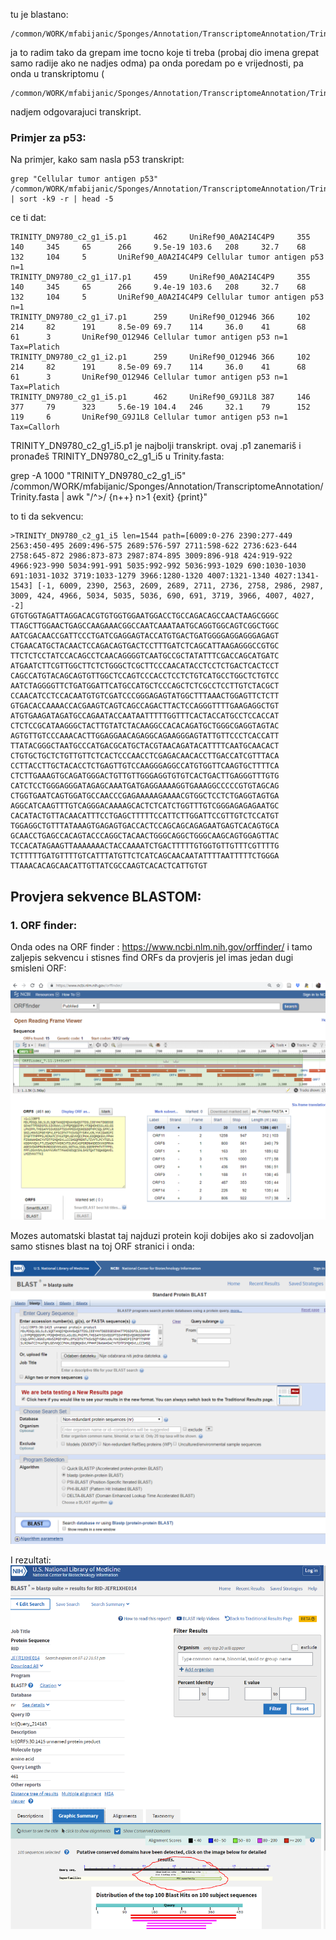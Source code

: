  tu je blastano: 
 
 ```
 /common/WORK/mfabijanic/Sponges/Annotation/TranscriptomeAnnotation/Trinity.fasta.transdecoder.pep.diamond.uniref90.txt
```
ja to radim tako da grepam ime tocno koje ti treba (probaj dio imena grepat samo radije ako ne nadjes odma) pa onda poredam po e vrijednosti, pa onda u transkriptomu (  
```
/common/WORK/mfabijanic/Sponges/Annotation/TranscriptomeAnnotation/Trinity.fasta 
```
nadjem odgovarajuci transkript.


### Primjer za p53:

Na primjer, kako sam nasla p53 transkript:

```
grep "Cellular tumor antigen p53" /common/WORK/mfabijanic/Sponges/Annotation/TranscriptomeAnnotation/Trinity.fasta.transdecoder.pep.diamond.uniref90.txt | sort -k9 -r | head -5
```

ce ti dat:
```
TRINITY_DN9780_c2_g1_i5.p1      462     UniRef90_A0A2I4C4P9     355     140     345     65      266     9.5e-19 103.6   208     32.7    68      132     104     5       UniRef90_A0A2I4C4P9 Cellular tumor antigen p53 n=1
TRINITY_DN9780_c2_g1_i17.p1     459     UniRef90_A0A2I4C4P9     355     140     345     65      266     9.4e-19 103.6   208     32.7    68      132     104     5       UniRef90_A0A2I4C4P9 Cellular tumor antigen p53 n=1
TRINITY_DN9780_c2_g1_i7.p1      259     UniRef90_O12946 366     102     214     82      191     8.5e-09 69.7    114     36.0    41      68      61      3       UniRef90_O12946 Cellular tumor antigen p53 n=1 Tax=Platich
TRINITY_DN9780_c2_g1_i2.p1      259     UniRef90_O12946 366     102     214     82      191     8.5e-09 69.7    114     36.0    41      68      61      3       UniRef90_O12946 Cellular tumor antigen p53 n=1 Tax=Platich
TRINITY_DN9780_c2_g1_i5.p1      462     UniRef90_G9J1L8 387     146     377     79      323     5.6e-19 104.4   246     32.1    79      152     119     6       UniRef90_G9J1L8 Cellular tumor antigen p53 n=1 Tax=Callorh

```

TRINITY_DN9780_c2_g1_i5.p1 je najbolji transkript. ovaj .p1 zanemariš i pronađeš TRINITY_DN9780_c2_g1_i5 u Trinity.fasta:

 grep -A 1000 "TRINITY_DN9780_c2_g1_i5" /common/WORK/mfabijanic/Sponges/Annotation/TranscriptomeAnnotation/Trinity.fasta | awk "/^>/ {n++} n>1 {exit} {print}"

to ti da sekvencu:
```
>TRINITY_DN9780_c2_g1_i5 len=1544 path=[6009:0-276 2390:277-449 2563:450-495 2609:496-575 2689:576-597 2711:598-622 2736:623-644 2758:645-872 2986:873-873 2987:874-895 3009:896-918 424:919-922 4966:923-990 5034:991-991 5035:992-992 5036:993-1029 690:1030-1030 691:1031-1032 3719:1033-1279 3966:1280-1320 4007:1321-1340 4027:1341-1543] [-1, 6009, 2390, 2563, 2609, 2689, 2711, 2736, 2758, 2986, 2987, 3009, 424, 4966, 5034, 5035, 5036, 690, 691, 3719, 3966, 4007, 4027, -2]
GTGTGGTAGATTAGGACACGTGTGGTGGAATGGACCTGCCAGACAGCCAACTAAGCGGGC
TTAGCTTGGAACTGAGCCAAGAAACGGCCAATCAAATAATGCAGGTGGCAGTCGGCTGGC
AATCGACAACCGATTCCCTGATCGAGGAGTACCATGTGACTGATGGGGAGGAGGGAGAGT
CTGAACATGCTACAACTCCAGACAGTGACTCCTTTGATCTCAGCATTAAGAGGGCCGTGC
TTCTCTCCTATCCACAGCCTCAACAGGGGTCAATGCCGCTATATTTCGACCAGCATGATC
ATGAATCTTCGTTGGCTTCTCTGGGCTCGCTTCCCAACATACCTCCTCTGACTCACTCCT
CAGCCATGTACAGCAGTGTTGGCTCCAGTCCCACCTCCTCTGTCATGCCTGGCTCTGTCC
AATCTAGGGGTTCTGATGGATTCATGCCATGCTCCCAGCTCTCGCCTCCTTGTCTACGCT
CCAACATCCTCCACAATGTGTCGATCCCGGGAGAGTATGGCTTTAAACTGGAGTTCTCTT
GTGACACCAAAACCACGAAGTCAGTCAGCCAGACTTACTCCAGGGTTTTGAAGAGGCTGT
ATGTGAAGATAGATGCCAGAATACCAATAATTTTTGGTTTCACTACCATGCCTCCACCAT
CTCTCCGCATAAGGGCTACTTGTATCTACAAGGCCACACAGATGCTGGGCGAGGTAGTAC
AGTGTTGTCCCAAACACTTGGAGGAACAGAGGCAGAAGGGAGTATTGTTCCCTCACCATT
TTATACGGGCTAATGCCCATGACGCATGCTACGTAACAGATACATTTTCAATGCAACACT
CTGTGCTGCTCTGTTGTTCTCACTCCCAACCTCGAGACAACACCTTGACCATCGTTTACA
CCTTACCTTGCTACACCTCTGAGTTGTCCAAGGGAGGCCATGTGGTTCAAGTGCTTTTCA
CTCTTGAAAGTGCAGATGGGACTGTTGTTGGGAGGTGTGTCACTGACTTGAGGGTTTGTG
CATCTCCTGGGAGGGATAGAGCAAATGATGAGGAAAAGGTGAAAGGCCCCCGTGTAGCAG
CTGGTGAATCAGTGGATGCCAACCCGAGAAAAAGAAAACGTGGCTCCTCTGAGGTAGTGA
AGGCATCAAGTTTGTCAGGGACAAAAGCACTCTCATCTGGTTTGTCGGGAGAGAGAATGC
CACATACTGTTACAACATTTCCTGAGCTTTTTCCATTCTTGGATTCCGTTGTCTCCATGT
TGGAGGCTGTTTATAAAGTGAGAGTGACCACTCCAGCAGCAGAGAATGAGTCACAGTGCA
GCAACCTGAGCCACAGTACCCAGGCTACAACTGGGCAGGCTGGGCAAGCAGTGGAGTTAC
TCCACATAGAAGTTAAAAAAACTACCAAAATCTGACTTTTTGTGGTGTTGTTTCGTTTTG
TCTTTTTGATGTTTTGTCATTTATGTTCTCATCAGCAACAATATTTTAATTTTTCTGGGA
TTAAACACAGCAACATTGTTATCGCCAAGTCACACTCATTGTGT

```
## Provjera sekvence BLASTOM:

### 1. ORF finder:
Onda odes na ORF finder : https://www.ncbi.nlm.nih.gov/orffinder/
i tamo zaljepis sekvencu i stisnes find ORFs da provjeris jel imas jedan dugi smisleni ORF:

![ORFFINDER](https://github.com/UNIZG-PMF-Bioinfo/Sponges/blob/master/ORFfinder.PNG)

Mozes automatski blastat taj najduzi protein koji dobijes ako si zadovoljan samo stisnes blast na toj ORF stranici i onda:

![BLAST](https://github.com/UNIZG-PMF-Bioinfo/Sponges/blob/master/BLASTORFprotein.PNG)

I rezultati:
![p53](https://github.com/UNIZG-PMF-Bioinfo/Sponges/blob/master/p53.PNG)







